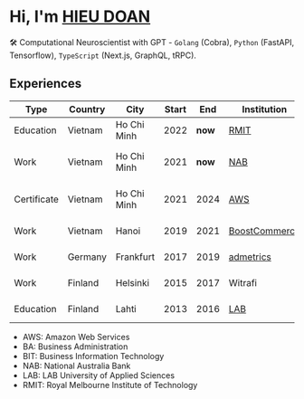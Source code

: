 # Hi, I'm [HIEU DOAN](https://hieudoanm.github.io)

🛠️ Computational Neuroscientist with GPT - `Golang` (Cobra), `Python` (FastAPI, Tensorflow), `TypeScript` (Next.js, GraphQL, tRPC).

## Experiences

| Type        | Country | City        | Start | End     | Institution                    | Position                                   |
| ----------- | ------- | ----------- | ----- | ------- | ------------------------------ | ------------------------------------------ |
| Education   | Vietnam | Ho Chi Minh | 2022  | **now** | [RMIT][rmit]                   | [Bachelor of Psychology][rmit-psychology]  |
| Work        | Vietnam | Ho Chi Minh | 2021  | **now** | [NAB][nab]                     | Senior Software Developer                  |
| Certificate | Vietnam | Ho Chi Minh | 2021  | 2024    | [AWS][aws]                     | [Solutions Architect – Associate][aws-ssa] |
| Work        | Vietnam | Hanoi       | 2019  | 2021    | [BoostCommerce][boostcommerce] | Software Developer                         |
| Work        | Germany | Frankfurt   | 2017  | 2019    | [admetrics][admetrics]         | Front-end Developer                        |
| Work        | Finland | Helsinki    | 2015  | 2017    | Witrafi                        | Front-end Developer                        |
| Education   | Finland | Lahti       | 2013  | 2016    | [LAB][lab]                     | [Bachelor of BA, BIT][lab-bba-bit]         |

- AWS: Amazon Web Services
- BA: Business Administration
- BIT: Business Information Technology
- NAB: National Australia Bank
- LAB: LAB University of Applied Sciences
- RMIT: Royal Melbourne Institute of Technology

[admetrics]: https://www.admetrics.io/
[aws]: https://aws.amazon.com
[aws-ssa]: https://www.credly.com/badges/a427ccdc-fc44-4874-a422-21d772e0e4b3
[boostcommerce]: https://boostcommerce.net/
[lab]: https://lab.fi/
[lab-bba-bit]: https://lab.fi/en/study/bachelor-business-administration-business-information-technology-full-time-studies-lahti-210
[nab]: https://www.nab.com.au/
[rmit]: https://www.rmit.edu.vn/
[rmit-psychology]: https://www.rmit.edu.vn/study-at-rmit/undergraduate-programs/bachelor-of-psychology
